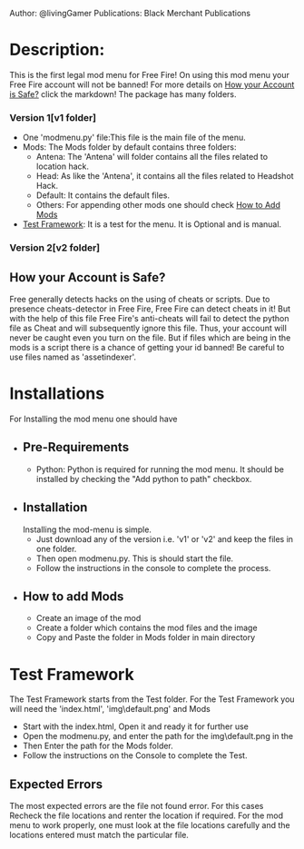 Author: @livingGamer
Publications: Black Merchant Publications
# Description:
This is the first legal mod menu for Free Fire! On using this mod menu your Free Fire account
will not be banned! For more details on [How your Account is Safe?](#how-your-account-is-safe) click the markdown! The package has many folders. 
### Version 1[v1 folder]
* One 'modmenu.py' file:This file is the main file of the menu.
* Mods: The Mods folder by default contains three folders:
    * Antena: The 'Antena' will folder contains all the files related to location hack.
    * Head: As like the 'Antena', it contains all the files related to Headshot Hack.
    * Default: It contains the default files.
    * Others: For appending other mods one should check [How to Add Mods](#how-to-add-mods)
* [Test Framework](#Test-Framework): It is a test for the menu. It is Optional and is manual.
### Version 2[v2 folder]
## How your Account is Safe?
Free generally detects hacks on the using of cheats or scripts. Due to presence cheats-detector in Free Fire, Free Fire can detect cheats in it! But with the help of this file Free Fire's anti-cheats will fail to detect the python file as Cheat and will subsequently ignore this file. Thus, your account will never be caught even you turn on the file. But if files which are being in the mods is a script there is a chance of getting your id banned! Be careful to use files named as 'assetindexer'.
# Installations
For Installing the mod menu one should have 
* ## Pre-Requirements
    * Python: Python is required for running the mod menu. It should be installed by checking the "Add python to path" checkbox.
* ## Installation
    Installing the mod-menu is simple.
    * Just download any of the version i.e. 'v1' or 'v2' and keep the files in one folder.
    * Then open modmenu.py. This is should start the file.
    * Follow the instructions in the console to complete the process.
* ## How to add Mods
    * Create an image of the mod
    * Create a folder which contains the mod files and the image
    * Copy and Paste the folder in Mods folder in main directory
# Test Framework
The Test Framework starts from the Test folder. For the Test Framework you will need the 'index.html', 'img\default.png' and Mods
* Start with the index.html, Open it and ready it for further use
* Open the modmenu.py, and enter the path for the img\default.png in the 
* Then Enter the path for the Mods folder.
* Follow the instructions on the Console to complete the Test.

## Expected Errors
The most expected errors are the file not found error. For this cases Recheck the file locations and renter the location if required. For the mod menu to work properly, one must look at the file locations carefully and the locations entered must match the particular file.

